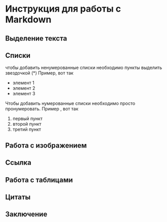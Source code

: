 # Инструкция для работы с Markdown

## Выделение текста

## Списки

чтобы добавить ненумерованные списки необходимо пункты выделить звездочкой (*) Пример, вот так
* элемент 1
* элемент 2
* элемент 3

Чтобы добавить нумерованные списки необходимо просто пронумеровать. Пример , вот так
1. первый пункт
2. второй пункт
3. третий пункт

## Работа с изображением

## Ссылка

## Работа с таблицами

## Цитаты

## Заключение